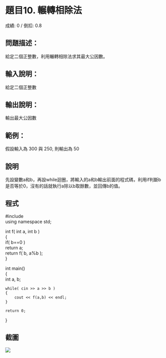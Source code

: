 # 題目10. 輾轉相除法
成績: 0 / 倒扣: 0.8
## 問題描述：

給定二個正整數，利用輾轉相除法求其最大公因數。

## 輸入說明：

給定二個正整數

## 輸出說明：

輸出最大公因數

## 範例：

假設輸入為 300 與 250, 則輸出為 50

## 說明
先設變數a和b，再設while迴圈，將輸入的a和b輸出前面的程式碼，利用if判斷b是否等於0，沒有的話就執行a除以b取餘數，並回傳b的值。

## 程式
#include<iostream>  
using namespace std;  
  
int f( int a, int b )  
{  
    if( b==0 )  
        return a;  
    return f( b, a%b );  
}  
  
int main()  
{  
    int a, b;  
  
    while( cin >> a >> b )  
    {  
        cout << f(a,b) << endl;  
    }  
  
    return 0;  
}  

## 截圖
<img src="https://cdn.discordapp.com/attachments/1080770528966619146/1086607262233133107/image.png"/>
